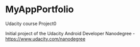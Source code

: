 # MyAppPortfolio
Udacity course Project0

Initial project of the Udacity Android Developer Nanodegree - https://www.udacity.com/nanodegree

